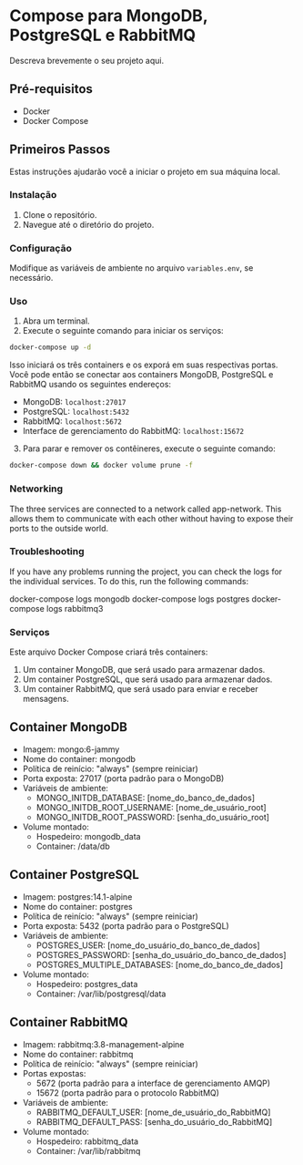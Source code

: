 # Compose para MongoDB, PostgreSQL e RabbitMQ

Descreva brevemente o seu projeto aqui.

## Pré-requisitos

- Docker
- Docker Compose

## Primeiros Passos

Estas instruções ajudarão você a iniciar o projeto em sua máquina local.

### Instalação

1. Clone o repositório.
2. Navegue até o diretório do projeto.

### Configuração

Modifique as variáveis de ambiente no arquivo `variables.env`, se necessário.

### Uso

1. Abra um terminal.
2. Execute o seguinte comando para iniciar os serviços:

```bash
docker-compose up -d
```

Isso iniciará os três containers e os exporá em suas respectivas portas. Você pode então se conectar aos containers MongoDB, PostgreSQL e RabbitMQ usando os seguintes endereços:

- MongoDB: `localhost:27017`
- PostgreSQL: `localhost:5432`
- RabbitMQ: `localhost:5672`
- Interface de gerenciamento do RabbitMQ: `localhost:15672`

3. Para parar e remover os contêineres, execute o seguinte comando:

```bash
docker-compose down && docker volume prune -f
```

### Networking
The three services are connected to a network called app-network. This allows them to communicate with each other without having to expose their ports to the outside world.

### Troubleshooting
If you have any problems running the project, you can check the logs for the individual services. To do this, run the following commands:

docker-compose logs mongodb
docker-compose logs postgres
docker-compose logs rabbitmq3

### Serviços

Este arquivo Docker Compose criará três containers:

1. Um container MongoDB, que será usado para armazenar dados.
2. Um container PostgreSQL, que será usado para armazenar dados.
3. Um container RabbitMQ, que será usado para enviar e receber mensagens.

## Container MongoDB

- Imagem: mongo:6-jammy
- Nome do container: mongodb
- Política de reinício: "always" (sempre reiniciar)
- Porta exposta: 27017 (porta padrão para o MongoDB)
- Variáveis de ambiente:
  - MONGO_INITDB_DATABASE: [nome_do_banco_de_dados]
  - MONGO_INITDB_ROOT_USERNAME: [nome_de_usuário_root]
  - MONGO_INITDB_ROOT_PASSWORD: [senha_do_usuário_root]
- Volume montado:
  - Hospedeiro: mongodb_data
  - Container: /data/db

## Container PostgreSQL

- Imagem: postgres:14.1-alpine
- Nome do container: postgres
- Política de reinício: "always" (sempre reiniciar)
- Porta exposta: 5432 (porta padrão para o PostgreSQL)
- Variáveis de ambiente:
  - POSTGRES_USER: [nome_do_usuário_do_banco_de_dados]
  - POSTGRES_PASSWORD: [senha_do_usuário_do_banco_de_dados]
  - POSTGRES_MULTIPLE_DATABASES: [nome_do_banco_de_dados]
- Volume montado:
  - Hospedeiro: postgres_data
  - Container: /var/lib/postgresql/data

## Container RabbitMQ

- Imagem: rabbitmq:3.8-management-alpine
- Nome do container: rabbitmq
- Política de reinício: "always" (sempre reiniciar)
- Portas expostas:
  - 5672 (porta padrão para a interface de gerenciamento AMQP)
  - 15672 (porta padrão para o protocolo RabbitMQ)
- Variáveis de ambiente:
  - RABBITMQ_DEFAULT_USER: [nome_de_usuário_do_RabbitMQ]
  - RABBITMQ_DEFAULT_PASS: [senha_do_usuário_do_RabbitMQ]
- Volume montado:
  - Hospedeiro: rabbitmq_data
  - Container: /var/lib/rabbitmq

